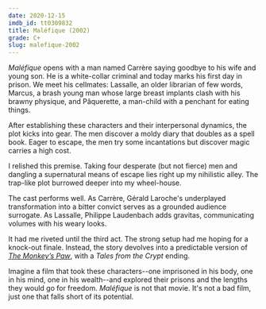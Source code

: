 ```yaml
---
date: 2020-12-15
imdb_id: tt0309832
title: Maléfique (2002)
grade: C+
slug: malefique-2002
---
```


_Maléfique_ opens with a man named Carrère saying goodbye to his wife and young son. He is a white-collar criminal and today marks his first day in prison. We meet his cellmates: Lassalle, an older librarian of few words, Marcus, a brash young man whose large breast implants clash with his brawny physique, and Pâquerette, a man-child with a penchant for eating things.

After establishing these characters and their interpersonal dynamics, the plot kicks into gear. The men discover a moldy diary that doubles as a spell book. Eager to escape, the men try some incantations but discover magic carries a high cost.

<!-- end -->

I relished this premise. Taking four desperate (but not fierce) men and dangling a supernatural means of escape lies right up my nihilistic alley. The trap-like plot burrowed deeper into my wheel-house.

The cast performs well. As Carrère, Gérald Laroche's underplayed transformation into a bitter convict serves as a grounded audience surrogate. As Lassalle, Philippe Laudenbach adds gravitas, communicating volumes with his weary looks.

It had me riveted until the third act. The strong setup had me hoping for a knock-out finale. Instead, the story devolves into a predictable version of [_The Monkey’s Paw_](https://en.wikipedia.org/wiki/The_Monkey's_Paw), with a _Tales from the Crypt_ ending.

Imagine a film that took these characters--one imprisoned in his body, one in his mind, one in his wealth--and explored their prisons and the lengths they would go for freedom. _Maléfique_ is not that movie. It's not a bad film, just one that falls short of its potential.